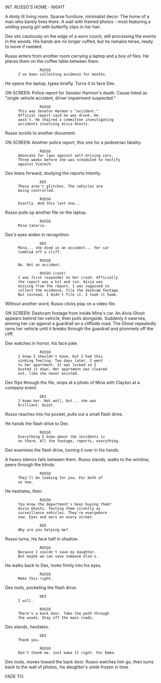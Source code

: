INT. RUSSO'S HOME - NIGHT

A dimly lit living room. Sparse furniture, minimalist decor. The home of 
a man who barely lives there. A wall with framed photos - most featuring 
a smiling young girl with butterfly clips in her hair.

Dex sits cautiously on the edge of a worn couch, still processing the 
events in the woods. His hands are no longer cuffed, but he remains tense, 
ready to move if needed.

Russo enters from another room carrying a laptop and a box of files. He 
places them on the coffee table between them.

                    RUSSO
          I've been collecting evidence for months.

He opens the laptop, types briefly. Turns it to face Dex.

ON SCREEN: Police report for Senator Harmon's death. Cause listed as 
"single vehicle accident, driver impairment suspected."

                    RUSSO
          This was Senator Harmon's "accident." 
          Official report said he was drunk. He 
          wasn't. He chaired a committee investigating 
          accidents involving Aivia Ghosts.

Russo scrolls to another document.

ON SCREEN: Another police report, this one for a pedestrian fatality.

                    RUSSO
          Advocate for laws against self-driving cars. 
          Three weeks before she was scheduled to testify 
          against Viatech.

Dex leans forward, studying the reports intently.

                    DEX
          These aren't glitches. The vehicles are 
          being controlled.

                    RUSSO
          Exactly. And this last one...

Russo pulls up another file on the laptop.

                    RUSSO
          Mina Canario.

Dex's eyes widen in recognition.

                    DEX
          Mina... she died in an accident... her car 
          tumbled off a cliff.

                    RUSSO
          No. Not an accident.

                    RUSSO (cont)
          I was first responder to her crash. Officially 
          the report was a hit and run. Aivia was 
          missing from the report. I was supposed to 
          collect the evidence, file the dashcam footage. 
          But instead. I didn't file it. I took it home.

Without another word, Russo clicks play on a video file.

ON SCREEN: Dashcam footage from inside Mina's car. An Aivia Ghost appears 
behind her vehicle, then pulls alongside. Suddenly it swerves, pinning her 
car against a guardrail on a cliffside road. The Ghost repeatedly rams her 
vehicle until it breaks through the guardrail and plummets off the cliff.

Dex watches in horror, his face pale.

                    RUSSO
          I know I shouldn't have, but I had this 
          sinking feeling. Two days later, I went 
          to her apartment. It was locked so I 
          busted it down. Her apartment was cleared 
          out, like she never existed.

Dex flips through the file, stops at a photo of Mina with Clayton at a 
company event.

                    DEX
          I knew her. Not well, but... she was 
          brilliant. Quiet.


Russo reaches into his pocket, pulls out a small flash drive.

He hands the flash drive to Dex.

                    RUSSO
          Everything I know about the incidents is 
          on there. All the footage, reports, everything.

Dex examines the flash drive, turning it over in his hands.

A heavy silence falls between them. Russo stands, walks to the window, 
peers through the blinds.

                    RUSSO
          They'll be looking for you. For both of 
          us now.

He hesitates, then:

                    RUSSO
          You know the department's been buying them? 
          Aivia Ghosts. Testing them silently as 
          surveillance vehicles. They're everywhere 
          now. Eyes and ears on every street.

                    DEX
          Why are you helping me?

Russo turns, his face half in shadow.

                    RUSSO
          Because I couldn't save my daughter. 
          But maybe we can save someone else's.

He walks back to Dex, looks firmly into his eyes.

                    RUSSO
          Make this right.

Dex nods, pocketing the flash drive.

                    DEX
          I will.

                    RUSSO
          There's a back door. Take the path through 
          the woods. Stay off the main roads.

Dex stands, hesitates.

                    DEX
          Thank you.

                    RUSSO
          Don't thank me. Just make it right. For Emma.

Dex nods, moves toward the back door. Russo watches him go, then turns 
back to the wall of photos, his daughter's smile frozen in time.

FADE TO:
